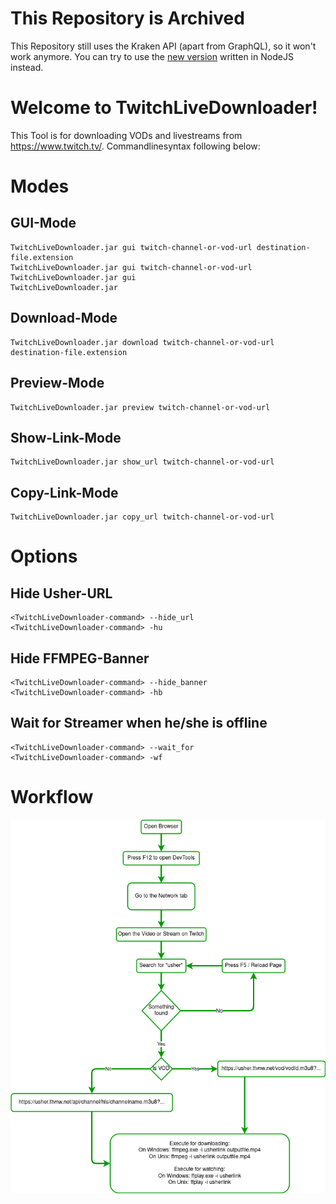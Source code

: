 # This Repository is Archived

This Repository still uses the Kraken API (apart from GraphQL), so it won't work anymore. You can try to use the [new version](https://github.com/Wissididom/TwitchDownloader) written in NodeJS instead.

# Welcome to TwitchLiveDownloader!

This Tool is for downloading VODs and livestreams from https://www.twitch.tv/. Commandlinesyntax following below:

# Modes
## GUI-Mode
    TwitchLiveDownloader.jar gui twitch-channel-or-vod-url destination-file.extension
    TwitchLiveDownloader.jar gui twitch-channel-or-vod-url
    TwitchLiveDownloader.jar gui
    TwitchLiveDownloader.jar

## Download-Mode
    TwitchLiveDownloader.jar download twitch-channel-or-vod-url destination-file.extension

## Preview-Mode
    TwitchLiveDownloader.jar preview twitch-channel-or-vod-url

## Show-Link-Mode
    TwitchLiveDownloader.jar show_url twitch-channel-or-vod-url

## Copy-Link-Mode
    TwitchLiveDownloader.jar copy_url twitch-channel-or-vod-url

# Options
## Hide Usher-URL
    <TwitchLiveDownloader-command> --hide_url
    <TwitchLiveDownloader-command> -hu

## Hide FFMPEG-Banner
    <TwitchLiveDownloader-command> --hide_banner
    <TwitchLiveDownloader-command> -hb

## Wait for Streamer when he/she is offline
    <TwitchLiveDownloader-command> --wait_for
    <TwitchLiveDownloader-command> -wf

# Workflow

![Workflow](workflow.png)
